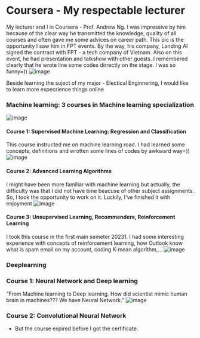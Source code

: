 # Coursera - My respectable lecturer

My lecturer and I in Coursera - Prof. Andrew Ng. I was impressive by him because of the clear way he transmitted the knowledge, quality of all courses and often gave me some advices on career path. This pic is the opportunity I saw him in FPT events. By the way, his company, Landing AI signed the contract with FPT - a tech company of Vietnam. Also on this event, he had presentation and talkshow with other guests. I remembered clearly that he wrote line some codes dirrectly on the stage. I was so funny=))
![image](https://github.com/user-attachments/assets/7aeecef3-39da-420c-ac2f-5bdf4579f5e2)




Beside learning the suject of my major - Electical Enginnering, I would like to learn more expecrience things online
### Machine learning: 3 courses in Machine learning specialization
![image](https://github.com/user-attachments/assets/b9a26bea-d24a-4fe9-9537-c80f3f441418)

#### Course 1: Supervised Machine Learning: Regression and Classification
This course instructed me on machine learning road. I had learned some concepts, definitions and wrotten some lines of codes by awkward way=)) 
![image](https://github.com/user-attachments/assets/ca04825b-7f40-487d-93dd-6b05b5aa3509)

#### Course 2: Advanced Learning Algorithms
I might have been more familiar with machine learning but actually, the difficulty was that I did not have time beacuse of other subject assignments. So, I took the opportunity to work on it. Luckily, I've finished it with enjoyment 
![image](https://github.com/user-attachments/assets/9f9826b4-cb86-4a46-b7b3-c5c2a99fc191)

#### Course 3: Unsupervised Learning, Recommenders, Reinforcement Learning
I took this course in the first main semeter 20231. I had some interesting experience with concepts of reinforcement learning, how Outlook know what is spam email on my account, coding K-mean algorithm,...
![image](https://github.com/user-attachments/assets/27e2f232-9dee-4519-8efa-f82f8d93f4f3)

### Deeplearning
### Course 1: Neural  Network and Deep learning
"From Machine learning to Deep learning. How did scientist mimic human brain in machines??? We have Neural Network." 
![image](https://github.com/user-attachments/assets/4ba36207-04d5-45cb-a446-1ac36f51aca8)
### Course 2: Convolutional Neural Network
* But the course expired before I got the certificate.






